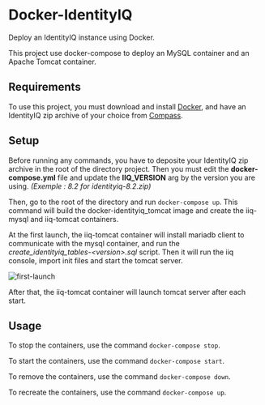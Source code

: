 # Docker-IdentityIQ
Deploy an IdentityIQ instance using Docker.

This project use docker-compose to deploy an MySQL container and an Apache Tomcat container.

## Requirements

To use this project, you must download and install [Docker](https://www.docker.com/get-started), and have an IdentityIQ zip archive of your choice from [Compass](https://community.sailpoint.com/t5/IdentityIQ-Server-Software/ct-p/IdentityIQ).

## Setup

Before running any commands, you have to deposite your IdentityIQ zip archive in the root of the directory project. Then you must edit the **docker-compose.yml** file and update the **IIQ_VERSION** arg by the version you are using. *(Exemple : 8.2 for identityiq-8.2.zip)*

Then, go to the root of the directory and run `docker-compose up`. This command will build the docker-identityiq_tomcat image and create the iiq-mysql and iiq-tomcat containers.

At the first launch, the iiq-tomcat container will install mariadb client to communicate with the mysql container, and run the *create_identityiq_tables-\<version\>.sql* script. Then it will run the iiq console, import init files and start the tomcat server.

![first-launch](https://user-images.githubusercontent.com/23320254/149496381-6e65d475-3312-4f7b-acbc-33131798ecf9.png)
  
After that, the iiq-tomcat container will launch tomcat server after each start.

## Usage

To stop the containers, use the command `docker-compose stop`.

To start the containers, use the command `docker-compose start`.

To remove the containers, use the command `docker-compose down`.

To recreate the containers, use the command `docker-compose up`.
